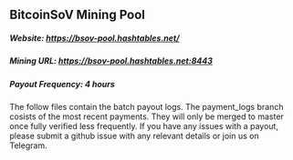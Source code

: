## BitcoinSoV Mining Pool

##### Website: https://bsov-pool.hashtables.net/
##### Mining URL: https://bsov-pool.hashtables.net:8443
##### Payout Frequency: 4 hours

The follow files contain the batch payout logs. The payment_logs branch cosists of the most recent payments. They will only be merged to master once fully verified less frequently. If you have any issues with a payout, please submit a github issue with any relevant details or join us on Telegram.
